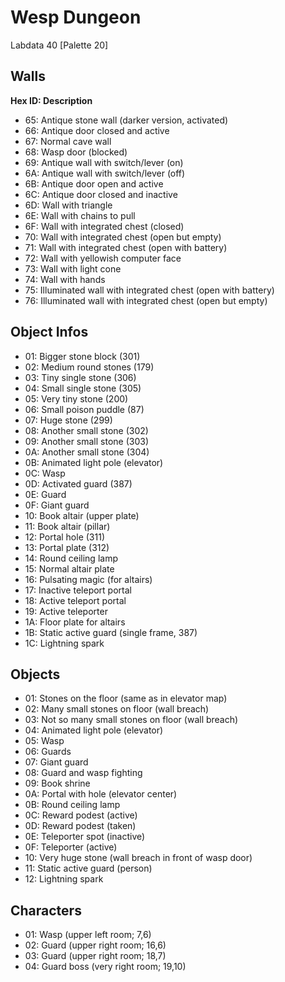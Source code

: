 # Wesp Dungeon

Labdata 40 [Palette 20]


## Walls

**Hex ID: Description**

- 65: Antique stone wall (darker version, activated)
- 66: Antique door closed and active
- 67: Normal cave wall
- 68: Wasp door (blocked)
- 69: Antique wall with switch/lever (on)
- 6A: Antique wall with switch/lever (off)
- 6B: Antique door open and active
- 6C: Antique door closed and inactive
- 6D: Wall with triangle
- 6E: Wall with chains to pull
- 6F: Wall with integrated chest (closed)
- 70: Wall with integrated chest (open but empty)
- 71: Wall with integrated chest (open with battery)
- 72: Wall with yellowish computer face
- 73: Wall with light cone
- 74: Wall with hands
- 75: Illuminated wall with integrated chest (open with battery)
- 76: Illuminated wall with integrated chest (open but empty)


## Object Infos

- 01: Bigger stone block (301)
- 02: Medium round stones (179)
- 03: Tiny single stone (306)
- 04: Small single stone (305)
- 05: Very tiny stone (200)
- 06: Small poison puddle (87)
- 07: Huge stone (299)
- 08: Another small stone (302)
- 09: Another small stone (303)
- 0A: Another small stone (304)
- 0B: Animated light pole (elevator)
- 0C: Wasp
- 0D: Activated guard (387)
- 0E: Guard
- 0F: Giant guard
- 10: Book altair (upper plate)
- 11: Book altair (pillar)
- 12: Portal hole (311)
- 13: Portal plate (312)
- 14: Round ceiling lamp
- 15: Normal altair plate
- 16: Pulsating magic (for altairs)
- 17: Inactive teleport portal
- 18: Active teleport portal
- 19: Active teleporter
- 1A: Floor plate for altairs
- 1B: Static active guard (single frame, 387)
- 1C: Lightning spark


## Objects

- 01: Stones on the floor (same as in elevator map)
- 02: Many small stones on floor (wall breach)
- 03: Not so many small stones on floor (wall breach)
- 04: Animated light pole (elevator)
- 05: Wasp
- 06: Guards
- 07: Giant guard
- 08: Guard and wasp fighting
- 09: Book shrine
- 0A: Portal with hole (elevator center)
- 0B: Round ceiling lamp
- 0C: Reward podest (active)
- 0D: Reward podest (taken)
- 0E: Teleporter spot (inactive)
- 0F: Teleporter (active)
- 10: Very huge stone (wall breach in front of wasp door)
- 11: Static active guard (person)
- 12: Lightning spark


## Characters

- 01: Wasp (upper left room; 7,6)
- 02: Guard (upper right room; 16,6)
- 03: Guard (upper right room; 18,7)
- 04: Guard boss (very right room; 19,10)
